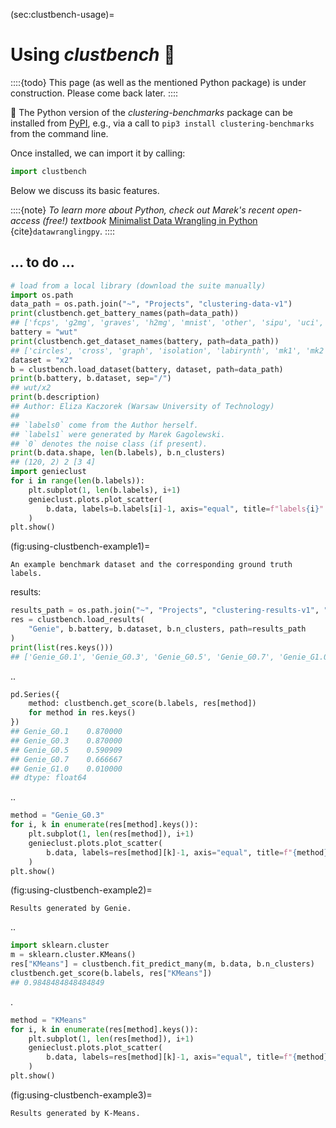 



(sec:clustbench-usage)=
# Using *clustbench* 🚧

::::{todo}
This page (as well as the mentioned Python package)
is under construction. Please come back later.
::::




🚧 The Python version of the *clustering-benchmarks* package
can be installed from [PyPI](https://pypi.org/project/clustering-benchmarks/),
e.g., via a call to `pip3 install clustering-benchmarks` from the command line.

Once installed, we can import it by calling:



```python
import clustbench
```

Below we discuss its basic features.


::::{note}
*To learn more about Python,
check out Marek's recent open-access (free!) textbook*
[Minimalist Data Wrangling in Python](https://datawranglingpy.gagolewski.com/)
{cite}`datawranglingpy`.
::::


## ... to do ...




```python
# load from a local library (download the suite manually)
import os.path
data_path = os.path.join("~", "Projects", "clustering-data-v1")
print(clustbench.get_battery_names(path=data_path))
## ['fcps', 'g2mg', 'graves', 'h2mg', 'mnist', 'other', 'sipu', 'uci', 'wut']
battery = "wut"
print(clustbench.get_dataset_names(battery, path=data_path))
## ['circles', 'cross', 'graph', 'isolation', 'labirynth', 'mk1', 'mk2', 'mk3', 'mk4', 'olympic', 'smile', 'stripes', 'trajectories', 'trapped_lovers', 'twosplashes', 'windows', 'x1', 'x2', 'x3', 'z1', 'z2', 'z3']
dataset = "x2"
b = clustbench.load_dataset(battery, dataset, path=data_path)
print(b.battery, b.dataset, sep="/")
## wut/x2
print(b.description)
## Author: Eliza Kaczorek (Warsaw University of Technology)
## 
## `labels0` come from the Author herself.
## `labels1` were generated by Marek Gagolewski.
## `0` denotes the noise class (if present).
print(b.data.shape, len(b.labels), b.n_clusters)
## (120, 2) 2 [3 4]
import genieclust
for i in range(len(b.labels)):
    plt.subplot(1, len(b.labels), i+1)
    genieclust.plots.plot_scatter(
        b.data, labels=b.labels[i]-1, axis="equal", title=f"labels{i}"
    )
plt.show()
```

(fig:using-clustbench-example1)=
```{figure} clustbench-usage-figures/using-clustbench-example1-1.*
An example benchmark dataset and the corresponding ground truth labels.
```


results:



```python
results_path = os.path.join("~", "Projects", "clustering-results-v1", "original")
res = clustbench.load_results(
    "Genie", b.battery, b.dataset, b.n_clusters, path=results_path
)
print(list(res.keys()))
## ['Genie_G0.1', 'Genie_G0.3', 'Genie_G0.5', 'Genie_G0.7', 'Genie_G1.0']
```

..



```python
pd.Series({
    method: clustbench.get_score(b.labels, res[method])
    for method in res.keys()
})
## Genie_G0.1    0.870000
## Genie_G0.3    0.870000
## Genie_G0.5    0.590909
## Genie_G0.7    0.666667
## Genie_G1.0    0.010000
## dtype: float64
```

..



```python
method = "Genie_G0.3"
for i, k in enumerate(res[method].keys()):
    plt.subplot(1, len(res[method]), i+1)
    genieclust.plots.plot_scatter(
        b.data, labels=res[method][k]-1, axis="equal", title=f"{method}; k={k}"
    )
plt.show()
```

(fig:using-clustbench-example2)=
```{figure} clustbench-usage-figures/using-clustbench-example2-3.*
Results generated by Genie.
```

..



```python
import sklearn.cluster
m = sklearn.cluster.KMeans()
res["KMeans"] = clustbench.fit_predict_many(m, b.data, b.n_clusters)
clustbench.get_score(b.labels, res["KMeans"])
## 0.9848484848484849
```


.




```python
method = "KMeans"
for i, k in enumerate(res[method].keys()):
    plt.subplot(1, len(res[method]), i+1)
    genieclust.plots.plot_scatter(
        b.data, labels=res[method][k]-1, axis="equal", title=f"{method}; k={k}"
    )
plt.show()
```

(fig:using-clustbench-example3)=
```{figure} clustbench-usage-figures/using-clustbench-example3-5.*
Results generated by K-Means.
```
